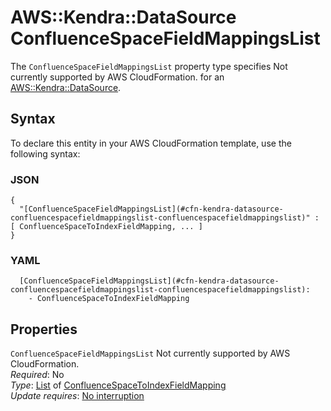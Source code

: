 # AWS::Kendra::DataSource ConfluenceSpaceFieldMappingsList<a name="aws-properties-kendra-datasource-confluencespacefieldmappingslist"></a>

<a name="aws-properties-kendra-datasource-confluencespacefieldmappingslist-description"></a>The `ConfluenceSpaceFieldMappingsList` property type specifies Not currently supported by AWS CloudFormation\. for an [AWS::Kendra::DataSource](aws-resource-kendra-datasource.md)\.

## Syntax<a name="aws-properties-kendra-datasource-confluencespacefieldmappingslist-syntax"></a>

To declare this entity in your AWS CloudFormation template, use the following syntax:

### JSON<a name="aws-properties-kendra-datasource-confluencespacefieldmappingslist-syntax.json"></a>

```
{
  "[ConfluenceSpaceFieldMappingsList](#cfn-kendra-datasource-confluencespacefieldmappingslist-confluencespacefieldmappingslist)" : [ ConfluenceSpaceToIndexFieldMapping, ... ]
}
```

### YAML<a name="aws-properties-kendra-datasource-confluencespacefieldmappingslist-syntax.yaml"></a>

```
  [ConfluenceSpaceFieldMappingsList](#cfn-kendra-datasource-confluencespacefieldmappingslist-confluencespacefieldmappingslist): 
    - ConfluenceSpaceToIndexFieldMapping
```

## Properties<a name="aws-properties-kendra-datasource-confluencespacefieldmappingslist-properties"></a>

`ConfluenceSpaceFieldMappingsList`  <a name="cfn-kendra-datasource-confluencespacefieldmappingslist-confluencespacefieldmappingslist"></a>
Not currently supported by AWS CloudFormation\.  
*Required*: No  
*Type*: [List](#aws-properties-kendra-datasource-confluencespacefieldmappingslist) of [ConfluenceSpaceToIndexFieldMapping](aws-properties-kendra-datasource-confluencespacetoindexfieldmapping.md)  
*Update requires*: [No interruption](https://docs.aws.amazon.com/AWSCloudFormation/latest/UserGuide/using-cfn-updating-stacks-update-behaviors.html#update-no-interrupt)